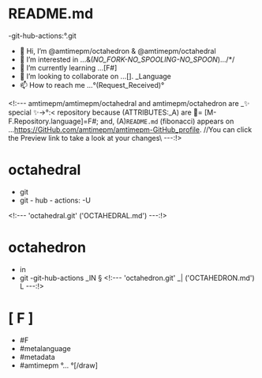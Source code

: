 # README.md
-git-hub-actions:°.git
- 👋 Hi, I’m @amtimepm/octahedron & @amtimepm/octahedral
- 👀 I’m interested in ...&(_NO_FORK-NO_SPOOLING-NO_SPOON_).../*/
- 🌱 I’m currently learning ...[F#]
- 💞️ I’m looking to collaborate on ...[]. _Language 
- 📫 How to reach me ...°(Request_Received)°

<!:---
amtimepm/amtimepm/octahedral and amtimepm/octahedron are  _✨ special ✨->°:< repository because (ATTRIBUTES:_A) are 🚫= [M-F.Repository.language]=F#; and, (A)`README.md` (fibonacci) appears on ...https://GitHub.com/amtimepm/amtimepm-GitHub_profile.
//You can click the Preview link to take a look at your changes\\
---:!>

# octahedral 
- git
- git - hub - actions: -U

<!:--- 'octahedral.git' ('OCTAHEDRAL.md') ---:!>

# octahedron
- in
- git
-git-hub-actions _IN
§
<!:--- 'octahedron.git' _| ('OCTAHEDRON.md') L ---:!>

# [ F ]
- #F
- #metalanguage
- #metadata
- #amtimepm
°...
°[/draw]